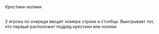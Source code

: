 ###### Крестики-нолики

2 игрока по очереди вводят номера строки и столбца.
Выигрывает тот, кто первый расположит подряд крестики или нолики